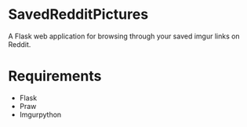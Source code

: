 # SavedRedditPictures
A Flask web application for browsing through your saved imgur links on Reddit.

# Requirements
- Flask
- Praw
- Imgurpython

